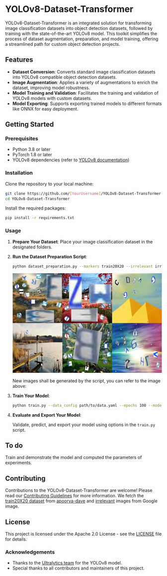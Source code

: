 # YOLOv8-Dataset-Transformer

YOLOv8-Dataset-Transformer is an integrated solution for transforming image classification datasets into object detection datasets, followed by training with the state-of-the-art YOLOv8 model. This toolkit simplifies the process of dataset augmentation, preparation, and model training, offering a streamlined path for custom object detection projects.

## Features

- **Dataset Conversion**: Converts standard image classification datasets into YOLOv8 compatible object detection datasets.
- **Image Augmentation**: Applies a variety of augmentations to enrich the dataset, improving model robustness.
- **Model Training and Validation**: Facilitates the training and validation of YOLOv8 models with custom datasets.
- **Model Exporting**: Supports exporting trained models to different formats like ONNX for easy deployment.

## Getting Started

### Prerequisites

- Python 3.8 or later
- PyTorch 1.8 or later
- YOLOv8 dependencies (refer to [YOLOv8 documentation](https://github.com/ultralytics/yolov8))

### Installation

Clone the repository to your local machine:

```bash
git clone https://github.com/[YourUsername]/YOLOv8-Dataset-Transformer.git
cd YOLOv8-Dataset-Transformer
```

Install the required packages:

```bash
pip install -r requirements.txt
```

### Usage

1. **Prepare Your Dataset**: Place your image classification dataset in the designated folders.

2. **Run the Dataset Preparation Script**:

    ```bash
    python dataset_preparation.py --markers train20X20 --irrelevant irrelevant --output output --total_images 1000 --train_ratio 0.8
    ```

    ![thumbnail.jpg](images/thumbnail.jpg)
    
    New images shall be generated by the script, you can refer to the image above:

3. **Train Your Model**:

    ```bash
    python train.py --data_config path/to/data.yaml --epochs 100 --model_name yolov8n.pt
    ```

4. **Evaluate and Export Your Model**:

    Validate, predict, and export your model using options in the `train.py` script.

## To do

Train and demonstrate the model and computed the parameters of experiments.

## Contributing

Contributions to the YOLOv8-Dataset-Transformer are welcome! Please read our [Contributing Guidelines](CONTRIBUTING.md) for more information.
We fetch the [train20X20 dataset](https://github.com/apoorva-dave/LicensePlateDetector/tree/master/train20X20) from [apoorva-dave](https://github.com/apoorva-dave) and [irrelevant](./irrelevant) images from Google image.

## License

This project is licensed under the Apache 2.0 License - see the [LICENSE](LICENSE) file for details.

### Acknowledgements

- Thanks to the [Ultralytics team](https://ultralytics.com) for the YOLOv8 model.
- Special thanks to all contributors and maintainers of this project.